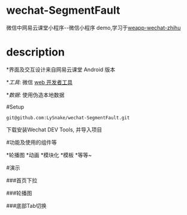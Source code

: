 # wechat-SegmentFault

微信中网易云课堂小程序--微信小程序 demo,学习于[weapp-wechat-zhihu](https://github.com/RebeccaHanjw/weapp-wechat-zhihu)

[](images/index.png)
# description

*界面及交互设计来自网易云课堂 Android 版本

*_工具_: 微信 [web 开发者工具](https://mp.weixin.qq.com/debug/wxadoc/dev/devtools/download.html?t=1474644089359)

*_数据_: 使用伪造本地数据

#Setup 
```
git@github.com:LySnake/wechat-SegmentFault.git
```
下载安装Wechat DEV Tools, 并导入项目

#功能及使用的组件等

*轮播图
*动画
*模块化
*模板
*等等~

#演示

###首页下拉

[](images/下拉.gif)

###轮播图

[](images/banner.gif)

###底部Tab切换

[](images/切换.gif)